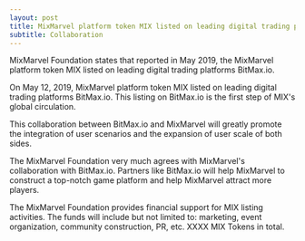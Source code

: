 ```yaml
---
layout: post
title: MixMarvel platform token MIX listed on leading digital trading platform BitMax.io
subtitle: Collaboration
---
```


MixMarvel Foundation states that reported in May 2019, the MixMarvel platform token MIX listed on leading digital trading platforms BitMax.io.

On May 12, 2019, MixMarvel platform token MIX listed on leading digital trading platforms BitMax.io. This listing on BitMax.io is the first step of MIX's  global circulation.

This collaboration between BitMax.io and MixMarvel will greatly promote the integration of user scenarios and the expansion of user scale of both sides.

The MixMarvel Foundation very much agrees with MixMarvel's collaboration with BitMax.io. Partners like BitMax.io will help MixMarvel to construct a top-notch game platform and help MixMarvel attract more players. 

The MixMarvel Foundation provides financial support for MIX listing activities. The funds will include but not limited to: marketing, event organization, community construction, PR, etc. XXXX MIX Tokens in total. 